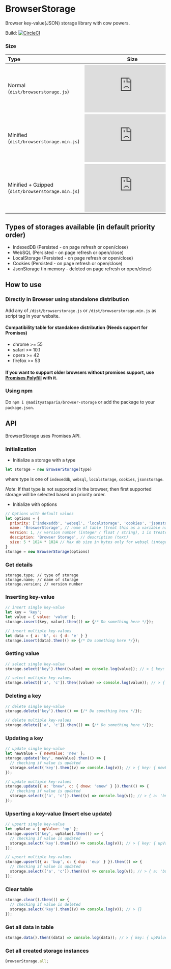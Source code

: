 # BrowserStorage
Browser key-value(JSON) storage library with cow powers.

Build: [![CircleCI](https://circleci.com/gh/aadityataparia/browserStorage.svg?style=svg)](https://circleci.com/gh/aadityataparia/browserStorage)

### Size
| Type | Size     |
| :------------ | :------------: |
| Normal (`dist/browserstorage.js`)       | [![Normal](https://img.badgesize.io/aadityataparia/browserStorage/master/dist/browserstorage.js?maxAge=600)](https://github.com/aadityataparia/browserStorage/blob/master/dist/browserstorage.js) |
| Minified (`dist/browserstorage.min.js`) | [![Minified](https://img.badgesize.io/aadityataparia/browserStorage/master/dist/browserstorage.min.js?maxAge=600)](https://github.com/aadityataparia/browserStorage/blob/master/dist/browserstorage.min.js) |
| Minified + Gzipped (`dist/browserstorage.min.js`) | [![Minified + Gzipped](https://img.badgesize.io/aadityataparia/browserStorage/master/dist/browserstorage.min.js?compression=gzip&maxAge=600)](https://github.com/aadityataparia/browserStorage/blob/master/dist/browserstorage.min.js) |

## Types of storages available (in default priority order)
- IndexedDB (Persisted - on page refresh or open/close)
- WebSQL (Persisted - on page refresh or open/close)
- LocalStorage (Persisted - on page refresh or open/close)
- Cookies (Persisted - on page refresh or open/close)
- JsonStorage (In memory - deleted on page refresh or open/close)

## How to use
### Directly in Browser using standalone distribution
Add any of `/dist/browserstorage.js` or `/dist/browserstorage.min.js` as script tag in your website.

#### Compatibility table for standalone distribution (Needs support for Promises)
- chrome >= 55
- safari >= 10.1
- opera >= 42
- firefox >= 53

#### If you want to support older browsers without promises support, use [Promises Polyfill](https://github.com/stefanpenner/es6-promise) with it.

### Using npm
Do `npm i @aadityataparia/browser-storage` or add the package to your `package.json`.

## API

BrowserStorage uses Promises API.

### Initialization

- Initialize a storage with a type
```js
let storage = new BrowserStorage(type)
```
where type is one of `indexeddb`, `websql`, `localstorage`, `cookies`, `jsonstorage`.

*Note*: If that type is not supported in the browser, then first supported storage will be selected based on priority order.

- Initialize with options
```js
// Options with default values
let options = {
  priority: ['indexeddb', 'websql', 'localstorage', 'cookies', 'jsonstorage'], // Priority Array of type of storages to use
  name: 'BroswerStorage', // name of table (treat this as a variable name, i.e. no Spaces or special characters allowed)
  version: 1, // version number (integer / float / string), 1 is treated same as '1'
  desciption: 'Browser Storage', // description (text)
  size: 5 * 1024 * 1024 // Max db size in bytes only for websql (integer)
}
storage = new BrowserStorage(options)
```

### Get details
```
storage.type; // type of storage
storage.name; // name of storage
storage.version; // version number
```

### Inserting key-value
```js
// insert single key-value
let key = 'key';
let value = { value: 'value' };
storage.insert(key, value).then(() => {/* Do something here */});

// insert multiple key-values
let data = { a: 'b', c: { d: 'e' } }
storage.insert(data).then(() => {/* Do something here */});
```

### Getting value
```js
// select single key-value
storage.select('key').then((value) => console.log(value)); // > { key: { value: 'value' } }

// select multiple key-values
storage.select(['a', 'c']).then((value) => console.log(value)); // > { a: 'b', c: { d: 'e' } }
```

### Deleting a key
```js
// delete single key-value
storage.delete('key').then(() => {/* Do something here */});

// delete multiple key-values
storage.delete(['a', 'c']).then(() => {/* Do something here */});
```

### Updating a key
```js
// update single key-value
let newValue = { newValue: 'new' };
storage.update('key', newValue).then(() => {
  // checking if value is updated
  storage.select('key').then((v) => console.log(v)); // > { key: { newValue: 'new' } }
});

// update multiple key-values
storage.update({ a: 'bnew', c: { dnew: 'enew' } }).then(() => {
  // checking if value is updated
  storage.select(['a', 'c']).then((v) => console.log(v)); // > { a: 'bnew', c: { dnew: 'enew' } }
});
```

### Upserting a key-value (Insert else update)
```js
// upsert single key-value
let upValue = { upValue: 'up' };
storage.upsert('key', upValue).then(() => {
  // checking if value is updated
  storage.select('key').then((v) => console.log(v)); // > { key: { upValue: 'up' } }
});

// upsert multiple key-values
storage.upsert({ a: 'bup', c: { dup: 'eup' } }).then(() => {
  // checking if value is updated
  storage.select(['a', 'c']).then((v) => console.log(v)); // > { a: 'bup', c: { dup: 'eup' } }
});
```

### Clear table
```js
storage.clear().then(() => {
  // checking if value is deleted
  storage.select('key').then((v) => console.log(v)); // > {}
});
```

### Get all data in table
```js
storage.data().then((data) => console.log(data)); // > { key: { upValue: 'up' }, a: 'bup', c: { dup: 'eup' } }
```

### Get all created storage instances
```js
BrowserStorage.all;
```
